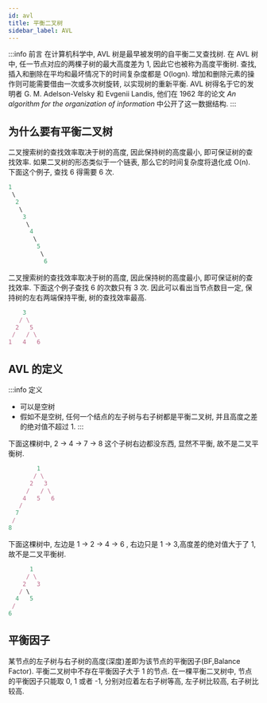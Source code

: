 ```yaml
---
id: avl
title: 平衡二叉树
sidebar_label: AVL
---
```


:::info 前言
在计算机科学中, AVL 树是最早被发明的自平衡二叉查找树. 在 AVL 树中, 任一节点对应的两棵子树的最大高度差为 1, 因此它也被称为高度平衡树. 查找, 插入和删除在平均和最坏情况下的时间复杂度都是 O(logn). 增加和删除元素的操作则可能需要借由一次或多次树旋转, 以实现树的重新平衡. AVL 树得名于它的发明者 G. M. Adelson-Velsky 和 Evgenii Landis, 他们在 1962 年的论文 _An algorithm for the organization of information_ 中公开了这一数据结构.
:::

## 为什么要有平衡二叉树

二叉搜索树的查找效率取决于树的高度, 因此保持树的高度最小, 即可保证树的查找效率. 如果二叉树的形态类似于一个链表, 那么它的时间复杂度将退化成 O(n). 下面这个例子, 查找 6 得需要 6 次.

```ts
1
 \
  2
   \
    3
     \
      4
       \
        5
         \
          6
```

二叉搜索树的查找效率取决于树的高度, 因此保持树的高度最小, 即可保证树的查找效率. 下面这个例子查找 6 的次数只有 3 次. 因此可以看出当节点数目一定, 保持树的左右两端保持平衡, 树的查找效率最高.

```ts
    3
   / \
  2   5
 /   / \
1   4   6
```

## AVL 的定义

:::info 定义

- 可以是空树
- 假如不是空树, 任何一个结点的左子树与右子树都是平衡二叉树, 并且高度之差的绝对值不超过 1.
  :::

下面这棵树中, 2 -> 4 -> 7 -> 8 这个子树右边都没东西, 显然不平衡, 故不是二叉平衡树.

```ts
        1
       / \
      2   3
     /   / \
    4   5   6
   /
  7
 /
8
```

下面这棵树中, 左边是 1 -> 2 -> 4 -> 6 , 右边只是 1 -> 3,高度差的绝对值大于了 1, 故不是二叉平衡树.

```ts
      1
     / \
    2   3
   / \
  4   5
 /
6
```

## 平衡因子

某节点的左子树与右子树的高度(深度)差即为该节点的平衡因子(BF,Balance Factor). 平衡二叉树中不存在平衡因子大于 1 的节点. 在一棵平衡二叉树中, 节点的平衡因子只能取 0, 1 或者 -1, 分别对应着左右子树等高, 左子树比较高, 右子树比较高.
